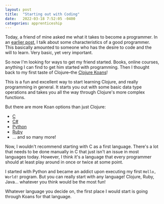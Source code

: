 ```yaml
---
layout: post
title:  "Starting out with Coding"
date:   2022-03-18 7:52:05 -0400
categories: apprenticeship
---
```


Today, a friend of mine asked me what it takes to become a
programmer. In an [earlier post][anyone-can-code], I talk about 
some characteristics of a good programmer. This basically amounted
to someone who has the desire to code and the will to learn. 
Very basic, yet very important. 

So now I'm looking for ways to get my friend started. Books, online
courses, anything I can find to get him started with programming.
Then I thought back to my first taste of Clojure–the 
[Clojure Koans][clojure-koans]!

This is a fun and excellent way to start learning Clojure, and really 
programming in general. It starts you out with some basic data type 
operations and takes you all the way through Clojure's more complex 
functions.

But there are more Koan options than just Clojure:
- [C](https://github.com/c-koans/c_koans)
- [C#](https://github.com/NotMyself/DotNetCoreKoans)
- [Python](https://github.com/gregmalcolm/python_koans)
- [Ruby](https://github.com/edgecase/ruby_koans)
- ... and so many more!

Now, I wouldn't recommend starting with C as a first language. There's a
lot that needs to be done manually in C that just isn't an issue in most 
languages today. However, I think it's a language that every programmer 
should at least play around in once or twice at some point.

I started with Python and became an addict upon executing my first 
`Hello, World!` program. But you can really start with any language!
Clojure, Ruby, Java... whatever you think would be the most fun!

Whatever language you decide on, the first place I would start is going
through Koans for that language.

[clojure-koans]: https://github.com/functional-koans/clojure-koans
[anyone-can-code]: /apprenticeship/2022/02/21/anyone-can-code.html